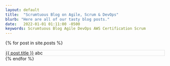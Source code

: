 ```yaml
---
layout: default
title:  "Scrumtuous Blog on Agile, Scrum & DevOps"
blurb: "Here are all of our tasty blog posts."
date:   2022-01-01 01:11:00 -0500
keywords: Scrumtuous Blog Agile DevOps AWS Certification Scrum
---
```


{% for post in site.posts %}			
<div style="border: 1px solid #DEDEDE;" class=" col-12 col-sm-12  col-md-6 col-lg-4 mb-1 mt-1">
<a href="{{ post.url }}">{{ post.title }}</a>
  abc
</div>
{% endfor %}
